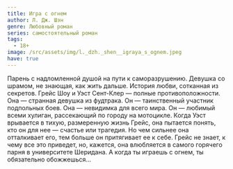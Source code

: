 ```yaml
---
title: Игра с огнем
author: Л. Дж. Шэн
genre: Любовный роман
series: самостоятельный роман
tags:
  - 18+
image: /src/assets/img/l._dzh._shen__igraya_s_ognem.jpeg
have: true
---
```

Парень с надломленной душой на пути к саморазрушению. Девушка со шрамом, не знающая, как жить дальше. История любви, сотканная из секретов. Грейс Шоу и Уэст Сент-Клер — полные противоположности. Она — странная девушка из фудтрака. Он — таинственный участник подпольных боев. Она — невидимка для всего мира. Он — любимый всеми хулиган, рассекающий по городу на мотоцикле. Когда Уэст врывается в тихую, размеренную жизнь Грейс, она пытается понять, кто он для нее — счастье или трагедия. Но чем сильнее она отталкивает его, тем больше он притягивает ее к себе. Грейс не знает, к чему все это приведет, но, кажется, она влюбляется в самого горячего парня в университете Шеридана. А когда ты играешь с огнем, ты обязательно обожжешься…
